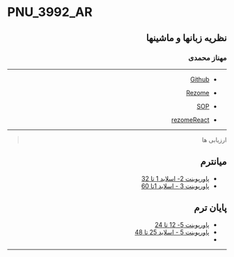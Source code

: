 # PNU_3992_AR

<div dir="rtl">
 
## نظریه زبانها و ماشینها

 
 
### مهناز محمدی 
 
---


- [Github](https://github.com/mohamadimahnaz)

- [Rezome](https://mohamadimahnaz.github.io/resome/)

- [SOP](https://mohamadimahnaz.github.io/sop/)

- [rezomeReact](https://mohamadimahnaz.github.io/)

------------------
> ارزیابی ها

##  میانترم 
- [پاورپوینت 2- اسلاید 1 تا 32](https://github.com/mohamadimahnaz/PNU_3992_AR/blob/main/%D9%85%D8%A7%D8%B4%DB%8C%D9%86%20%D9%85%D8%AA%D9%86%D8%A7%D9%87%DB%8C%20%D9%BE%D8%A7%D9%88%D8%B1%20%D9%BE%D9%88%DB%8C%D9%86%D8%AA%202-%D8%A7%D8%B3%D9%84%D8%A7%DB%8C%D8%AF%201%D8%AA%D8%A7%2032%20.mp4)
- [پاورپوینت 3 - اسلاید 1تا 60](https://github.com/mohamadimahnaz/PNU_3992_AR/blob/main/%D9%85%D8%A7%D8%B4%DB%8C%D9%86%20%D9%86%D8%A7%D9%85%D8%B9%DB%8C%D9%86%20%D9%BE%D8%A7%D9%88%D8%B1%D9%BE%D9%88%DB%8C%D9%86%D8%AA3-%D8%A7%D8%B3%D9%84%D8%A7%DB%8C%D8%AF%201%20%D8%AA%D8%A7%2060.rar)

##  پایان ترم

- [پاورپوینت 5-  12 تا 24](https://github.com/mohamadimahnaz/PNU_3992_AR/blob/main/%DA%AF%D8%B1%D8%A7%D9%85%D8%B1%D9%87%D8%A7-%D9%BE%D8%A7%D9%88%D8%B1%D9%BE%D9%88%DB%8C%D9%86%D8%AA5-%D8%A7%D8%B3%D9%84%D8%A7%DB%8C%D8%AF%2012%20%D8%AA%D8%A7%2024.rar)
- [پاورپوینت 5 - اسلاید 25 تا 48](https://github.com/mohamadimahnaz/PNU_3992_AR/blob/main/%DA%AF%D8%B1%D8%A7%D9%85%D8%B1%20%D9%85%D9%86%D8%B8%D9%85%20-%D9%BE%D8%A7%D9%88%D8%B1%D9%BE%D9%88%DB%8C%D9%86%D8%AA5%20-25%20%D8%AA%D8%A7%2048%D8%A7%D8%B3%D9%84%D8%A7%DB%8C%D8%AF.rar)
 -

------------------
